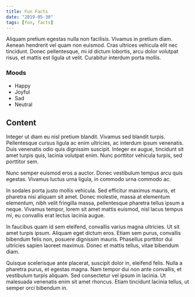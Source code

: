```yaml
---
title: Fun Facts
date: "2019-05-30"
tags: [fun, facts]
---
```


Aliquam pretium egestas nulla non facilisis. Vivamus in pretium diam. Aenean hendrerit vel quam non euismod. Cras ultrices vehicula elit nec tincidunt. Donec pellentesque, mi id dictum lobortis, arcu dolor volutpat risus, et mattis est ligula ut velit. Curabitur interdum porta mollis.

### Moods

* Happy
* Joyful
* Sad
* Neutral

## Content

Integer ut diam eu nisl pretium blandit. Vivamus sed blandit turpis. Pellentesque cursus ligula ac enim ultricies, ac interdum ipsum venenatis. Duis venenatis odio quis dignissim suscipit. Integer ex augue, tincidunt sit amet turpis quis, lacinia volutpat enim. Nunc porttitor vehicula turpis, sed porttitor sem.

Nunc semper euismod eros a auctor. Donec vestibulum tempus arcu quis egestas. Vivamus luctus urna ligula, in commodo urna commodo ac.

In sodales porta justo mollis vehicula. Sed efficitur maximus mauris, et pharetra nisi aliquam sit amet. Donec molestie, massa at elementum elementum, nibh velit fringilla massa, pellentesque pharetra tellus ipsum a neque. Vivamus tempor, lorem sit amet mattis euismod, nisl lacus tempus mi, eu convallis erat lectus lacinia augue.

In faucibus quam id sem eleifend, convallis varius magna ultricies. Ut sit amet turpis ipsum. Aliquam eget dictum eros. Etiam sem purus, convallis bibendum felis non, posuere dignissim mauris. Phasellus porttitor dui ultricies sapien laoreet maximus. Donec et mattis tellus, vitae bibendum diam.

Quisque scelerisque ante placerat, suscipit dolor in, eleifend felis. Nulla a pharetra purus, et egestas magna. Nam tempor dui non ante convallis, et vestibulum turpis aliquam. Sed consectetur vel ipsum in lacinia. Ut malesuada venenatis enim sit amet rhoncus. Etiam tincidunt lacinia tellus, ut semper orci bibendum in.
